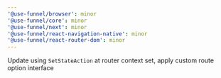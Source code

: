 ```yaml
---
'@use-funnel/browser': minor
'@use-funnel/core': minor
'@use-funnel/next': minor
'@use-funnel/react-navigation-native': minor
'@use-funnel/react-router-dom': minor
---
```


Update using `SetStateAction` at router context set, apply custom route option interface
